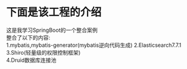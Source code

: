 # 下面是该工程的介绍

这是我学习SpringBoot的一个整合案例  
整合了以下的内容:  
1.mybatis,mybatis-generator(mybatis逆向代码生成)
2.Elasticsearch7.7.1  
3.Shiro(轻量级的权限控制框架)  
4.Druid数据库连接池
